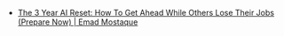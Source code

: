 - [The 3 Year AI Reset: How To Get Ahead While Others Lose Their Jobs (Prepare Now) | Emad Mostaque](https://youtu.be/Se91Pn3xxSs)
